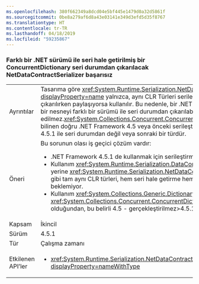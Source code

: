 ```yaml
---
ms.openlocfilehash: 380f662349a8dcd04e5bf445e1479d0a32d5861f
ms.sourcegitcommit: 0be8a279af6d8a43e03141e349d3efd5d35f8767
ms.translationtype: HT
ms.contentlocale: tr-TR
ms.lasthandoff: 04/18/2019
ms.locfileid: "59235867"
---
```

### <a name="netdatacontractserializer-fails-to-deserialize-a-concurrentdictionary-serialized-with-a-different-net-version"></a>Farklı bir .NET sürümü ile seri hale getirilmiş bir ConcurrentDictionary seri durumdan çıkarılacak NetDataContractSerializer başarısız

|   |   |
|---|---|
|Ayrıntılar|Tasarıma göre <xref:System.Runtime.Serialization.NetDataContractSerializer?displayProperty=name> yalnızca, aynı CLR Türleri serileştirmek hem de sona erer seri durumdan çıkarılırken paylaşıyorsa kullanılır. Bu nedenle, bir .NET Framework sürümü ile seri hale getirilmiş bir nesneyi farklı bir sürümü ile seri durumdan çıkarılabiliyorsa olduğunu garanti edilmez.<xref:System.Collections.Concurrent.ConcurrentDictionary%602?displayProperty=name> bilinen doğru .NET Framework 4.5 veya önceki serileştirilmiş ve seri durumdan .NET Framework 4.5.1 ile seri durumdan değil veya sonraki bir türdür.|
|Öneri|Bu sorunun olası iş geçici çözüm vardır:<ul><li>.NET Framework 4.5.1 de kullanmak için serileştirmek bilgisayar yükseltin.</li><li>Kullanım <xref:System.Runtime.Serialization.DataContractSerializer?displayProperty=name> yerine <xref:System.Runtime.Serialization.NetDataContractSerializer?displayProperty=name> gibi tam aynı CLR türleri, hem seri hale getirme hem de sona erer seri durumdan çıkarılırken beklemiyor.</li><li>Kullanım <xref:System.Collections.Generic.Dictionary%602?displayProperty=name> yerine <xref:System.Collections.Concurrent.ConcurrentDictionary%602?displayProperty=name> olduğundan, bu belirli 4.5 - gerçekleştirilmez&gt;4.5.1 bölün.</li></ul>|
|Kapsam|İkincil|
|Sürüm|4.5.1|
|Tür|Çalışma zamanı|
|Etkilenen API’ler|<ul><li><xref:System.Runtime.Serialization.NetDataContractSerializer.Deserialize(System.IO.Stream)?displayProperty=nameWithType></li></ul>|
